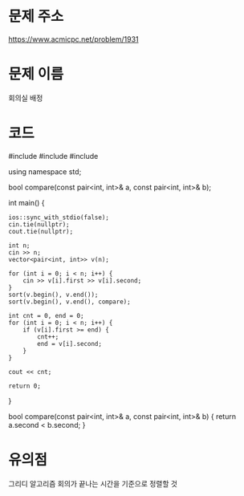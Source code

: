 # 문제 주소
https://www.acmicpc.net/problem/1931

# 문제 이름
회의실 배정

# 코드
#include <iostream>
#include <vector>
#include <algorithm>

using namespace std;

bool compare(const pair<int, int>& a, const pair<int, int>& b);

int main() {
	
	ios::sync_with_stdio(false);
	cin.tie(nullptr);
	cout.tie(nullptr);

	int n;
	cin >> n;
	vector<pair<int, int>> v(n);

	for (int i = 0; i < n; i++) {
		cin >> v[i].first >> v[i].second;
	}
	sort(v.begin(), v.end());
	sort(v.begin(), v.end(), compare);

	int cnt = 0, end = 0;
	for (int i = 0; i < n; i++) {
		if (v[i].first >= end) {
			cnt++;
			end = v[i].second;
		}
	}

	cout << cnt;

	return 0;
}

bool compare(const pair<int, int>& a, const pair<int, int>& b)
{
	return a.second < b.second;
}

# 유의점
그리디 알고리즘
회의가 끝나는 시간을 기준으로 정렬할 것

